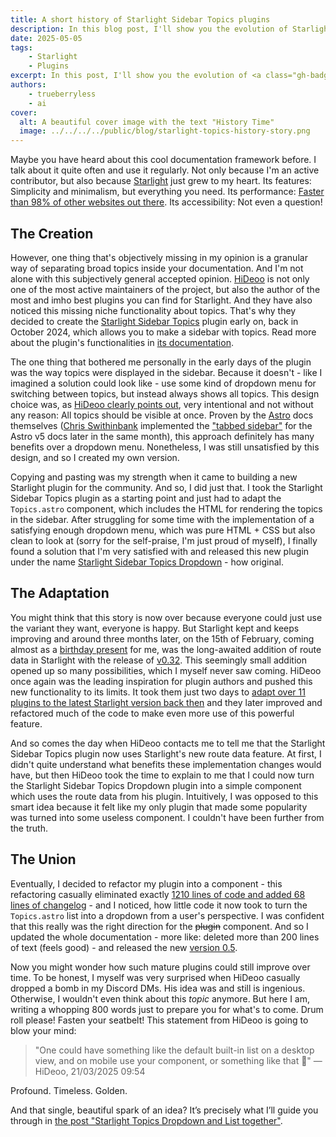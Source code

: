 ```yaml
---
title: A short history of Starlight Sidebar Topics plugins
description: In this blog post, I'll show you the evolution of Starlight plugins with a case study of the Starlight Sidebar Topics plugin.
date: 2025-05-05
tags:
    - Starlight
    - Plugins
excerpt: In this post, I'll show you the evolution of <a class="gh-badge" href="https://github.com/withastro/starlight"><img src="/starlight.png" alt="Starlight" width="16" height="16" style="border-radius:9999px;vertical-align:middle;margin-right:0.4em;" />Starlight</a> plugins with a case study of the [Starlight Sidebar Topics](https://github.com/hideoo/starlight-sidebar-topics) plugin. Be prepared to find out some impressive facts about people and code around Starlight.
authors:
    - trueberryless
    - ai
cover:
  alt: A beautiful cover image with the text "History Time"
  image: ../../../../public/blog/starlight-topics-history-story.png
---
```


Maybe you have heard about this cool documentation framework before. I talk about it quite often and use it regularly. Not only because I'm an active contributor, but also because [Starlight](https://starlight.astro.build) just grew to my heart. Its features: Simplicity and minimalism, but everything you need. Its performance: [Faster than 98% of other websites out there](https://www.websitecarbon.com/website/starlight-astro-build-getting-started/). Its accessibility: Not even a question!

## The Creation

However, one thing that's objectively missing in my opinion is a granular way of separating broad topics inside your documentation. And I'm not alone with this subjectively general accepted opinion. [HiDeoo](https://github.com/HiDeoo) is not only one of the most active maintainers of the project, but also the author of the most and imho best plugins you can find for Starlight. And they have also noticed this missing niche functionality about topics. That's why they decided to create the [Starlight Sidebar Topics](https://github.com/hideoo/starlight-sidebar-topics) plugin early on, back in October 2024, which allows you to make a sidebar with topics. Read more about the plugin's functionalities in [its documentation](https://starlight-sidebar-topics.netlify.app/).

The one thing that bothered me personally in the early days of the plugin was the way topics were displayed in the sidebar. Because it doesn't - like I imagined a solution could look like - use some kind of dropdown menu for switching between topics, but instead always shows all topics. This design choice was, as [HiDeoo clearly points out](https://github.com/HiDeoo/starlight-sidebar-topics/issues/2#issuecomment-2410196392), very intentional and not without any reason: All topics should be visible at once. Proven by the [Astro](https://github.com/withastro) docs themselves ([Chris Swithinbank](https://github.com/delucis) implemented the ["tabbed sidebar"](https://github.com/withastro/docs/pull/9890) for the Astro v5 docs later in the same month), this approach definitely has many benefits over a dropdown menu. Nonetheless, I was still unsatisfied by this design, and so I created my own version.

Copying and pasting was my strength when it came to building a new Starlight plugin for the community. And so, I did just that. I took the Starlight Sidebar Topics plugin as a starting point and just had to adapt the `Topics.astro` component, which includes the HTML for rendering the topics in the sidebar. After struggling for some time with the implementation of a satisfying enough dropdown menu, which was pure HTML + CSS but also clean to look at (sorry for the self-praise, I'm just proud of myself), I finally found a solution that I'm very satisfied with and released this new plugin under the name [Starlight Sidebar Topics Dropdown](https://github.com/trueberryless-org/starlight-sidebar-topics-dropdown) - how original.

## The Adaptation

You might think that this story is now over because everyone could just use the variant they want, everyone is happy. But Starlight kept and keeps improving and around three months later, on the 15th of February, coming almost as a [birthday present](https://trueberryless.org/work/20th-birthday/) for me, was the long-awaited addition of route data in Starlight with the release of [v0.32](https://github.com/withastro/starlight/releases/tag/@astrojs/starlight@0.32.0). This seemingly small addition opened up so many possibilities, which I myself never saw coming. HiDeoo once again was the leading inspiration for plugin authors and pushed this new functionality to its limits. It took them just two days to [adapt over 11 plugins to the latest Starlight version back then](https://bsky.app/profile/hideoo.dev/post/3liffpudc5c2b) and they later improved and refactored much of the code to make even more use of this powerful feature.

And so comes the day when HiDeoo contacts me to tell me that the Starlight Sidebar Topics plugin now uses Starlight's new route data feature. At first, I didn't quite understand what benefits these implementation changes would have, but then HiDeoo took the time to explain to me that I could now turn the Starlight Sidebar Topics Dropdown plugin into a simple component which uses the route data from his plugin. Intuitively, I was opposed to this smart idea because it felt like my only plugin that made some popularity was turned into some useless component. I couldn't have been further from the truth.

## The Union

Eventually, I decided to refactor my plugin into a component - this refactoring casually eliminated exactly [1210 lines of code and added 68 lines of changelog](https://github.com/trueberryless-org/starlight-sidebar-topics-dropdown/pull/40) - and I noticed, how little code it now took to turn the `Topics.astro` list into a dropdown from a user's perspective. I was confident that this really was the right direction for the ~~plugin~~ component. And so I updated the whole documentation - more like: deleted more than 200 lines of text (feels good) - and released the new [version 0.5](https://github.com/trueberryless-org/starlight-sidebar-topics-dropdown/releases/tag/starlight-sidebar-topics-dropdown%400.5.0).

Now you might wonder how such mature plugins could still improve over time. To be honest, I myself was very surprised when HiDeoo casually dropped a bomb in my Discord DMs. His idea was and still is ingenious. Otherwise, I wouldn't even think about this _topic_ anymore. But here I am, writing a whopping 800 words just to prepare you for what's to come. Drum roll please! Fasten your seatbelt! This statement from HiDeoo is going to blow your mind:

> "One could have something like the default built-in list on a desktop view, and on mobile use your component, or something like that 🧠" — HiDeoo, 21/03/2025 09:54

Profound. Timeless. Golden.

And that single, beautiful spark of an idea? It’s precisely what I’ll guide you through in [the post "Starlight Topics Dropdown and List together"](/blog/starlight-dropdown-and-list-together/).
